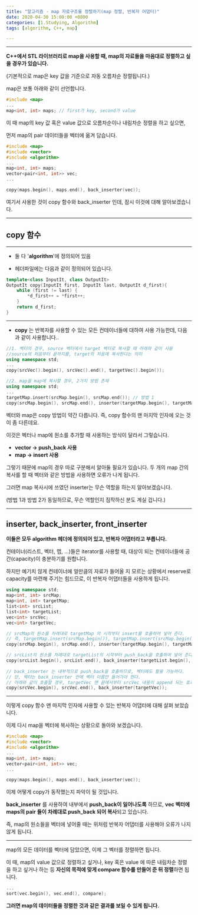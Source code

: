 ```yaml
---
title: "알고리즘 - map 자료구조를 정렬하기(map 정렬, 반복자 어댑터)"
date: 2020-04-30 15:00:00 +0800
categories: [1.Studying, Algorithm]
tags: [algorithm, C++, map]

---
```




------

**C++에서 STL 라이브러리로 map을 사용할 때, map의 자료들을 마음대로 정렬하고 싶을 경우가 있습니다.**

(기본적으로 map은 key 값을 기준으로 자동 오름차순 정렬됩니다.)

map은 보통 아래와 같이 선언합니다.

```c++
#include <map>
...
map<int, int> maps; // first가 key, second가 value
```



이 때 map의 key 값 혹은 value 값으로 오름차순이나 내림차순 정렬을 하고 싶으면,

먼저 map의 pair 데이터들을 벡터에 옮겨 담습니다.

```c++
#include <map>
#include <vector>
#include <algorithm>
...
map<int, int> maps;
vector<pair<int, int>> vec;
...

copy(maps.begin(), maps.end(), back_inserter(vec));
```

여기서 사용한 것이 copy 함수와 back_inserter 인데, 잠시 이것에 대해 알아보겠습니다.

------



## **copy 함수** 

------

* 둘 다 '**algorithm**'에 정의되어 있음

* 헤더파일에는 다음과 같이 정의되어 있습니다.

```c++
template<class InputIt, class OutputIt>
OutputIt copy(InputIt first, InputIt last, OutputIt d_first){
    while (first != last) {
        *d_first++ = *first++;
    }
    return d_first;
}
```

------



* **copy** 는 반복자를 사용할 수 있는 모든 컨테이너들에 대하여 사용 가능한데, 다음과 같이 사용합니다..

```c++
//1. 벡터의 경우, source 벡터에서 target 벡터로 복사할 때 아래와 같이 사용
//source의 처음부터 끝까지를, target의 처음에 복사한다는 의미
using namespace std;
...
copy(srcVec().begin(), srcVec().end(), targetVec().begin());
```

```c++
//2. map을 map에 복사할 경우, 2가지 방법 존재
using namespace std;
...
targetMap.insert(srcMap.begin(), srcMap.end()); // 방법 1
copy(srcMap.begin(), srcMap.end(), inserter(targetMap.begin(), targetMap.end()); // 방법 2
```

벡터와 map은 copy 방법이 약간 다릅니다. 즉, copy 함수의 맨 마지막 인자에 오는 것이 좀 다른데요.

이것은 벡터나 map에 원소를 추가할 때 사용하는 방식이 달라서 그렇습니다.

* **vector -> push_back 사용**
* **map -> insert 사용**

그렇기 때문에 map의 경우 따로 구분해서 알아둘 필요가 있습니다. 두 개의 map 간의 복사를 할 때 벡터와 같은 방법을 사용하면 오류가 나게 됩니다.

그러면 map 복사시에 쓰였던 inserter는 무슨 역할을 하는지 알아보겠습니다.

(방법 1과 방법 2가 동일하므로, 무슨 역할인지 짐작하신 분도 계실 겁니다.)

------

## **inserter, back_inserter, front_inserter**

**이들은 모두 algorithm 헤더에 정의되어 있고, 반복자 어댑터라고 부릅니다.**

컨테이너(리스트, 벡터, 맵, ...)들은 iterator를 사용할 때, 대상이 되는 컨테이너들에 공간(capacity)이 충분하기를 원합니다.

하지만 예기치 않게 컨테이너에 얼만큼의 자료가 들어올 지 모르는 상황에서 reserve로 capacity를 마련해 주기는 힘드므로, 이 반복자 어댑터들을 사용하게 됩니다.

```c++
using namespace std;
map<int, int> srcMap;
map<int, int> targetMap;
list<int> srcList;
list<int> targetList;
vec<int> srcVec;
vec<int> targetVec;

// srcMap의 원소를 차례대로 targetMap 의 시작부터 insert를 호출하여 넣어 준다.
// 즉, targetMap.insert(srcMap.begin()), targetMap.insert(srcMap.begin()+1), ...
copy(srcMap.begin(), srcMap.end(), inserter(targetMap.begin(), targetMap.end());

// srcList의 원소를 차례대로 targetList의 시작부터 push_back을 호출하여 넣어 준다.  
copy(srcList.begin(), srcList.end(), back_inserter(targetList.begin(), targetList.end());
     
// back_inserter 는 내부적으로 push_back을 호출하므로, 벡터에도 활용 가능하다.
// 단, 벡터는 back_inserter 안에 벡터 이름만 들어가야 한다.
// 아래와 같이 호출할 경우, targetVec 맨 끝에서부터 srcVec 내용이 append 되는 효과를 얻는다.
copy(srcVec.begin(), srcVec.end(), back_inserter(targetVec));
```

------

이렇게 copy 함수 맨 마지막 인자에 사용할 수 있는 반복자 어댑터에 대해 살펴 보았습니다.

이제 다시 map을 벡터에 복사하는 상황으로 돌아와 보겠습니다.

```c++
#include <map>
#include <vector>
#include <algorithm>
...
map<int, int> maps;
vector<pair<int, int>> vec;
...

copy(maps.begin(), maps.end(), back_inserter(vec));
```

이제 어떻게 copy가 동작했는지 파악이 될 것입니다.

**back_inserter** 를 사용하여 내부에서 **push_back이 일어나도록** 하므로, **vec 벡터에 maps의 pair 들이 차례대로 push_back 되어 복사**되고 있습니다.

즉, map의 원소들을 벡터에 넣어줄 때는 위처럼 반복자 어댑터를 사용해야 오류가 나지 않게 됩니다.

------

map의 모든 데이터를 벡터에 담았으면, 이제 그 벡터를 정렬하면 됩니다.

이 때, map의 value 값으로 정렬하고 싶거나, key 혹은 value 에 따른 내림차순 정렬을 하고 싶거나 하는 등 **자신의 목적에 맞게 compare 함수를 만들어 준 뒤 정렬**하면 됩니다.

```c++
...
sort(vec.begin(), vec.end(), compare);
```

**그러면 map의 데이터들을 정렬한 것과 같은 결과를 보일 수 있게 됩니다.**